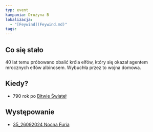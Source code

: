 ```yaml
---
typ: event
kampania: Drużyna B
lokalizacja:
  - "[Feywind](Feywind.md)"
tags: 
---
```



## Co się stało
40 lat temu próbowano obalić króla elfów, który się okazał agentem mrocznych elfów albinosem. Wybuchła przez to wojna domowa.
## Kiedy?
- 790 rok po [Bitwie Świateł](Bitwa%20%C5%9Awiate%C5%82.md)
## Występowanie
- [35_26092024 Nocna Furia](../sesje/35_26092024%20Nocna%20Furia.md)
